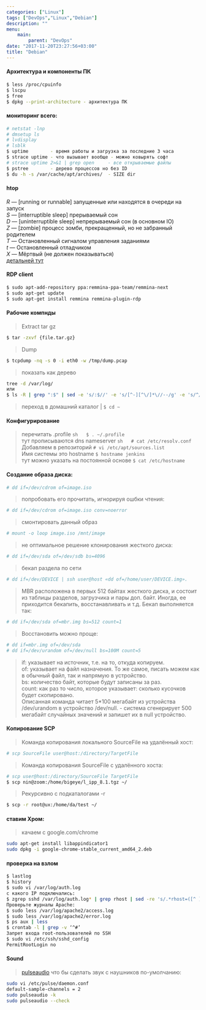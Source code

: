 ```yaml
---
categories: ["Linux"]
tags: ["DevOps","Linux","Debian"]
description: ""
menu: 
    main:
        parent: "DevOps"
date: "2017-11-20T23:27:56+03:00"
title: "Debian"
---
```


#### Архитектура и компоненты ПК
```bash
$ less /proc/cpuinfo 
$ lscpu
$ free 
$ dpkg --print-architecture - архитектура ПК
```

#### мониторинг всего:
```bash
# netstat -lnp 
# dmsetup ls 
# lvdisplay 
# lsblk
$ uptime        - время работы и загрузка за последние 3 часа
$ strace uptime - что вызывает вообще - можно ковырять софт
# strace uptime 2>&1 | grep open     - все открываемые файлы
$ pstree        - дерево процессов но без ID
$ du -h -s /var/cache/apt/archives/  - SIZE dir
```

#### htop
*R* — [running or runnable] запущенные или находятся в очереди на запуск <br>
*S* — [interruptible sleep] прерываемый сон <br>
*D* — [uninterruptible sleep] непрерываемый сон (в основном IO) <br>
*Z* — [zombie] процесс зомби, прекращенный, но не забранный родителем <br> 
*T* — Остановленный сигналом управления заданиями <br>
*t* — Остановленный отладчиком <br>
*X* — Мёртвый (не должен показываться) <br>
[детальней тут](https://habrahabr.ru/post/316806/)

#### RDP client
```bash
$ sudo apt-add-repository ppa:remmina-ppa-team/remmina-next 
$ sudo apt-get update 
$ sudo apt-get install remmina remmina-plugin-rdp 
```

#### Рабочие компнды
> Extract tar gz  
```bash
$ tar -zxvf {file.tar.gz}
```
> Dump  
```bash
$ tcpdump -nq -s 0 -i eth0 -w /tmp/dump.pcap
``` 
> показать как дерево  
```bash
tree -d /var/log/
или  
$ ls -R | grep ":$" | sed -e 's/:$//' -e 's/[^-][^\/]*\//--/g' -e 's/^/   /' -e 's/-/|/'
```
> переход в домашний каталог | ```$ cd ~``` <br>

#### Конфигурирование 
> перечитать .profile ```sh   $ . ~/.profile ``` <br>
> тут прописываются dns nameserver ```sh   # cat /etc/resolv.conf ``` <br>
> Добавляем в репозиторий ```# vi /etc/apt/sources.list ``` <br>
> Имя системы это hostname 	```$ hostname jenkins``` <br>
> тут можно указать на постоянной основе ```$ cat /etc/hostname ``` <br>

#### Создание образа диска:
> 
```bash
# dd if=/dev/cdrom of=image.iso
```
> попробовать его прочитать, игнорируя ошбки чтения:
```bash
# dd if=/dev/cdrom of=image.iso conv=noerror
```
> смонтировать данный образ
```bash
# mount -o loop image.iso /mnt/image
```
> 	
> не оптимальное решение клонирования жесткого диска:
```bash
# dd if=/dev/sda of=/dev/sdb bs=4096
```
>
>	бекап раздела по сети<br>
```bash
# dd if=/dev/DEVICE | ssh user@host «dd of=/home/user/DEVICE.img».
```
>
> MBR расположена в первых 512 байтах жесткого диска, и состоит из таблицы разделов, загрузчика и пары доп. байт. Иногда, ее приходится бекапить, восстанавливать и т.д. Бекап выполняется так:<br>
```bash
# dd if=/dev/sda of=mbr.img bs=512 count=1
```
> Восстановить можно проще:<br>
```bash
# dd if=mbr.img of=/dev/sda
# dd if=/dev/urandom of=/dev/null bs=100M count=5
```
> if: 	указывает на источник, т.е. на то, откуда копируем.<br> 
> of: 	указывает на файл назначения. То же самое, писать можем как в обычный файл, так и напрямую в устройство.<br>
> bs: 	количество байт, которые будут записаны за раз.<br> 
> count: 	как раз то число, которое указывает: сколько кусочков будет скопировано.<br>
> Описанная команда читает 5*100 мегабайт из устройства /dev/urandom в устройство /dev/null. - система сгенерирует 500 мегабайт случайных значений и запишет их в null устройство.<br>

#### Копирование SCP
> Команда копирования локального SourceFile на удалённый хост:
```bash
# scp SourceFile user@host:/directory/TargetFile
```
> Команда копирования SourceFile с удалённого хоста:
```bash
# scp user@host:/directory/SourceFile TargetFile
$ scp nin@zoom:/home/bigeye/l_ipp_8.1.tgz ~/
```
> Рекурсивно с подкаталогами -r
```bash
$ scp -r root@ux:/home/da/test ~/ 
```

#### ставим Хром:
> качаем с google.com/chrome
```bash
sudo apt-get install libappindicator1
sudo dpkg -i google-chrome-stable_current_amd64_2.deb
```

#### проверка на взлом
> 
```bash
$ lastlog
$ history
$ sudo vi /var/log/auth.log
с какого IP подключались:
$ zgrep sshd /var/log/auth.log* | grep rhost | sed -re 's/.*rhost=([^ ]+).*/\1/' | sort –u
Проверьте журналы Apache:
$ sudo less /var/log/apache2/access.log
$ sudo less /var/log/apache2/error.log
$ ps aux | less
$ crontab -l | grep -v ‘^#’
Запрет входа root-пользователей по SSH
$ sudo vi /etc/ssh/sshd_config
PermitRootLogin no
```

#### Sound
> [pulseaudio](https://wiki.archlinux.org/index.php/PulseAudio/Examples_%28%D0%A0%D1%83%D1%81%D1%81%D0%BA%D0%B8%D0%B9%29)
> что бы сделать звук с наушников по-умолчанию:
```bash
sudo vi /etc/pulse/daemon.conf
default-sample-channels = 2
sudo pulseaudio -k
sudo pulseaudio --check
```